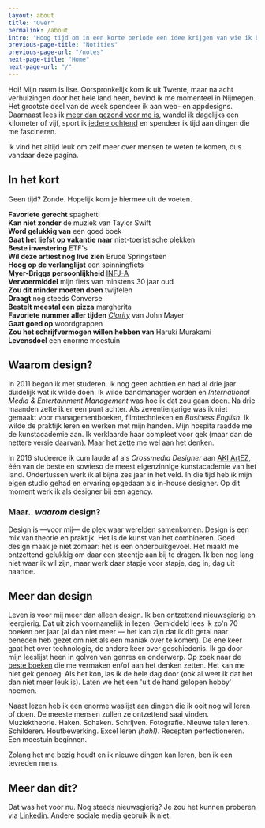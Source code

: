 ```yaml
---
layout: about
title: "Over"
permalink: /about
intro: "Hoog tijd om in een korte periode een idee krijgen van wie ik ben en wat ik doe."
previous-page-title: "Notities"
previous-page-url: "/notes"
next-page-title: "Home"
next-page-url: "/"
---
```


Hoi! Mijn naam is Ilse. Oorspronkelijk kom ik uit Twente, maar na acht verhuizingen door het hele land heen, bevind ik me momenteel in Nijmegen. Het grootste deel van de week spendeer ik aan web- en appdesigns. Daarnaast lees ik [meer dan gezond voor me is](/gelezen-in-2021), wandel ik dagelijks een kilometer of vijf, sport ik [iedere ochtend](/sporten) en spendeer ik tijd aan dingen die me fascineren.

Ik vind het altijd leuk om zelf meer over mensen te weten te komen, dus vandaar deze pagina.

## In het kort
Geen tijd? Zonde. Hopelijk kom je hiermee uit de voeten.

**Favoriete gerecht** spaghetti \
**Kan niet zonder** de muziek van Taylor Swift \
**Word gelukkig van** een goed boek \
**Gaat het liefst op vakantie naar** niet-toeristische plekken \
**Beste investering** ETF's \
**Wil deze artiest nog live zien** Bruce Springsteen \
**Hoog op de verlanglijst** een spinningfiets \
**Myer-Briggs persoonlijkheid** [INFJ-A](https://www.16personalities.com/nl/infj-persoonlijkheid) \
**Vervoermiddel** mijn fiets van minstens 30 jaar oud \
**Zou dit minder moeten doen** twijfelen \
**Draagt** nog steeds Converse \
**Bestelt meestal een pizza** margherita \
**Favoriete nummer aller tijden** *[Clarity](https://www.youtube.com/watch?v=ULrz-6CSmmM)* van John Mayer \
**Gaat goed op** woordgrappen \
**Zou het schrijfvermogen willen hebben van** Haruki Murakami \
**Levensdoel** een enorme moestuin

## Waarom design?
In 2011 begon ik met studeren. Ik nog geen achttien en had al drie jaar duidelijk wat ik wilde doen. Ik wilde bandmanager worden en *International Media & Entertainment Management* was hoe ik dat zou gaan doen. Na drie maanden zette ik er een punt achter. Als zeventienjarige was ik niet gemaakt voor managementboeken, filmtechnieken en *Business English*. Ik wilde de praktijk leren en werken met mijn handen. Mijn hospita raadde me de kunstacademie aan. Ik verklaarde haar compleet voor gek (maar dan de nettere versie daarvan). Maar het zette me wel aan het denken.

In 2016 studeerde ik cum laude af als *Crossmedia Designer* aan [AKI ArtEZ](https://aki.artez.nl/crossmedia-design/), één van de beste en sowieso de meest eigenzinnige kunstacademie van het land. Ondertussen werk ik al bijna zes jaar in het veld. In die tijd heb ik mijn eigen studio gehad en ervaring opgedaan als in-house designer. Op dit moment werk ik als designer bij een agency.

### Maar.. *waarom* design?
Design is —voor mij— de plek waar werelden samenkomen. Design is een mix van theorie en praktijk. Het is de kunst van het combineren. Goed design maak je niet zomaar: het is een onderbuikgevoel. Het maakt me ontzettend gelukkig om daar een steentje aan bij te dragen. Ik ben nog lang niet waar ik wil zijn, maar werk daar stapje voor stapje, dag in, dag uit naartoe.

## Meer dan design
Leven is voor mij meer dan alleen design. Ik ben ontzettend nieuwsgierig en leergierig. Dat uit zich voornamelijk in lezen. Gemiddeld lees ik zo'n 70 boeken per jaar (al dan niet meer — het kan zijn dat ik dit getal naar beneden heb gezet om niet als een maniak over te komen). De ene keer gaat het over technologie, de andere keer over geschiedenis. Ik ga door mijn leeslijst heen in golven van genres en onderwerp. Op zoek naar de [beste boeken](/favoriete-boeken) die me vermaken en/of aan het denken zetten. Het kan me niet gek genoeg. Als het kon, las ik de hele dag door (ook al weet ik dat het dan niet meer leuk is). Laten we het een 'uit de hand gelopen hobby' noemen.

Naast lezen heb ik een enorme waslijst aan dingen die ik ooit nog wil leren of doen. De meeste mensen zullen ze ontzettend saai vinden. Muziektheorie. Haken. Schaken. Schrijven. Fotografie. Nieuwe talen leren. Schilderen. Houtbewerking. Excel leren *(hah!)*. Recepten perfectioneren. Een moestuin beginnen.

Zolang het me bezig houdt en ik nieuwe dingen kan leren, ben ik een tevreden mens.

## Meer dan dit?
Dat was het voor nu. Nog steeds nieuwsgierig? Je zou het kunnen proberen via [Linkedin](https://linkedin.com/in/ilselobker). Andere sociale media gebruik ik niet.
